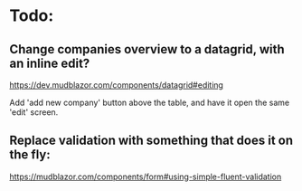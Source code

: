 ﻿# Todo: 

## Change companies overview to a datagrid, with an inline edit?
https://dev.mudblazor.com/components/datagrid#editing

Add 'add new company' button above the table, and have it open the same 'edit' screen.

## Replace validation with something that does it on the fly:
https://mudblazor.com/components/form#using-simple-fluent-validation
